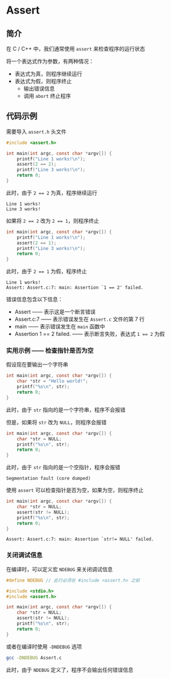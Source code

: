 # Assert

## 简介

在 C / C++ 中，我们通常使用 `assert` 来检查程序的运行状态

将一个表达式作为参数，有两种情况：
- 表达式为真，则程序继续运行
- 表达式为假，则程序终止
    - 输出错误信息
    - 调用 `abort` 终止程序

## 代码示例

需要导入 `assert.h` 头文件

```c
#include <assert.h>
```

```c
int main(int argc, const char *argv[]) {
    printf("Line 1 works!\n");
    assert(2 == 2);
    printf("Line 3 works!\n");
    return 0;
}
```

此时，由于 `2 == 2` 为真，程序继续运行

```
Line 1 works!
Line 3 works!
```

如果将 `2 == 2` 改为 `2 == 1`，则程序终止

```c
int main(int argc, const char *argv[]) {
    printf("Line 1 works!\n");
    assert(2 == 1);
    printf("Line 3 works!\n");
    return 0;
}
```

此时，由于 `2 == 1` 为假，程序终止

```
Line 1 works!
Assert: Assert.c:7: main: Assertion `1 == 2' failed.
```

错误信息包含以下信息：

- Assert —— 表示这是一个断言错误
- Assert.c:7 —— 表示错误发生在 `Assert.c` 文件的第 7 行
- main —— 表示错误发生在 `main` 函数中
- Assertion 1 == 2 failed. —— 表示断言失败，表达式 `1 == 2` 为假

### 实用示例 —— 检查指针是否为空

假设现在要输出一个字符串

```c
int main(int argc, const char *argv[]) {
    char *str = "Hello world!";
    printf("%s\n", str);
    return 0;
}
```

此时，由于 `str` 指向的是一个字符串，程序不会报错

但是，如果将 `str` 改为 `NULL`，则程序会报错

```c
int main(int argc, const char *argv[]) {
    char *str = NULL;
    printf("%s\n", str);
    return 0;
}
```

此时，由于 `str` 指向的是一个空指针，程序会报错

```
Segmentation fault (core dumped)
```

使用 `assert` 可以检查指针是否为空，如果为空，则程序终止

```c
int main(int argc, const char *argv[]) {
    char *str = NULL;
    assert(str != NULL);
    printf("%s\n", str);
    return 0;
}
```

```
Assert: Assert.c:7: main: Assertion `str!= NULL' failed.
```

### 关闭调试信息

在编译时，可以定义宏 `NDEBUG` 来关闭调试信息

```c
#define NDEBUG // 此行必须在 #include <assert.h> 之前

#include <stdio.h>
#include <assert.h>

int main(int argc, const char *argv[]) {
    char *str = NULL;
    assert(str != NULL);
    printf("%s\n", str);
    return 0;
}
```

或者在编译时使用 `-DNDEBUG` 选项

```bash
gcc -DNDEBUG Assert.c
```

此时，由于 `NDEBUG` 定义了，程序不会输出任何错误信息